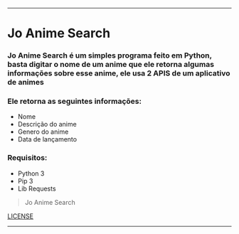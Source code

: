 <hr>

# Jo Anime Search

### Jo Anime Search é um simples programa feito em Python, basta digitar o nome de um anime que ele retorna algumas informações sobre esse anime, ele usa 2 APIS de um aplicativo de animes

### Ele retorna as seguintes informações:

- Nome
- Descrição do anime
- Genero do anime
- Data de lançamento

### Requisitos:

- Python 3
- Pip 3
- Lib Requests

> Jo Anime Search

[LICENSE]()

<hr>
